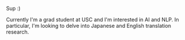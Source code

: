 Sup :)

Currently I'm a grad student at USC and I'm interested in AI and NLP. In particular, I'm looking to delve into Japanese and English translation research.

